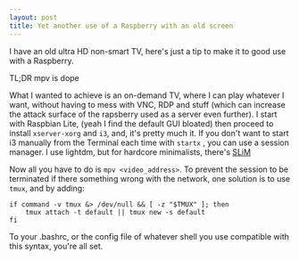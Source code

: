 ```yaml
---
layout: post
title: Yet another use of a Raspberry with an old screen
---
```

I have an old ultra HD non-smart TV, here's just a tip to make it to good use with
a Raspberry.

TL;DR mpv is dope

What I wanted to achieve is an on-demand TV, where I can play whatever I want, 
without having to mess with VNC, RDP and stuff (which can increase the attack 
surface of the rapsberry used as a server even further). I start with Raspbian Lite, (yeah I find the default 
GUI bloated) then proceed to install `xserver-xorg` and
`i3`, and, it's pretty much it. 
If you don't want to start i3 manually from the Terminal each 
time with `startx` , you can use a session manager. 
I use lightdm, but for hardcore minimalists, 
there's [SLiM](https://wiki.archlinux.org/index.php/SLiM)

Now all you have to do is `mpv <video_address>`.
To prevent the session to be terminated if there something wrong with the 
network, one solution is to use `tmux`, and by adding:

```
if command -v tmux &> /dev/null && [ -z "$TMUX" ]; then
    tmux attach -t default || tmux new -s default
fi
```

To your .bashrc, or the config file of whatever shell you use compatible with 
this syntax, you're all set.
